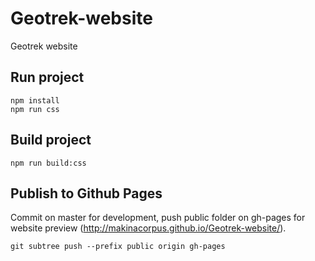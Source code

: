 # Geotrek-website
Geotrek website

## Run project

```
npm install
npm run css
```

## Build project

```
npm run build:css
```

## Publish to Github Pages
Commit on master for development, push public folder on gh-pages for website preview (http://makinacorpus.github.io/Geotrek-website/).

```
git subtree push --prefix public origin gh-pages
```

